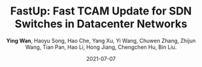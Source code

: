 ---
title: "FastUp: Fast TCAM Update for SDN Switches in Datacenter Networks"
collection: publications
category: conferences
permalink: /publication/2021-07-07-FastUp
level: <strong>(CCF-B)</strong>
author: <strong>Ying Wan</strong>, Haoyu Song, Hao Che, Yang Xu, Yi Wang, Chuwen Zhang, Zhijun Wang, Tian Pan, Hao Li, Hong Jiang, Chengchen Hu, Bin Liu.
date: 2021-07-07
venue: 'International Conference on Distributed Computing Systems (ICDCS)'
paperurl: 'http://wany16.github.io/files/FastUp.pdf'
slidesurl: 'http://wany16.github.io/files/FastUp-PPT.pdf'
codeurl: 'https://academicpages.github.io/publications/'
---
